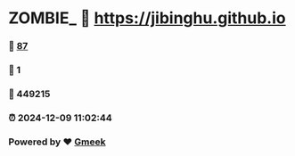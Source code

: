 # ZOMBIE_ :link: https://jibinghu.github.io 
### :page_facing_up: [87](https://jibinghu.github.io/tag.html) 
### :speech_balloon: 1 
### :hibiscus: 449215 
### :alarm_clock: 2024-12-09 11:02:44 
### Powered by :heart: [Gmeek](https://github.com/Meekdai/Gmeek)

